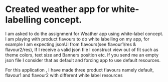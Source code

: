 # Created weather app for white-labelling concept.

I am asked to do the assignment for Weather app using white-label concept. I am playing with product flavours to do white labelling on my app, for example I am expecting 
jsonUI from flavours(see flavour1/res & flavour2/res), If I receive a valid json file I construct view out of fit such as theme colors, text size and Banners position etc.
If you send me an empty json file I consider that as default and forcing app to use default resources.

For this application , I have made three product flavours namely default, flavour1 and flavour2 with different white label resources
